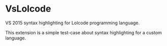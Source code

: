 # VsLolcode
VS 2015 syntax highlighting for Lolcode programming language.

This extension is a simple test-case about syntax highlighting for a custom language.
